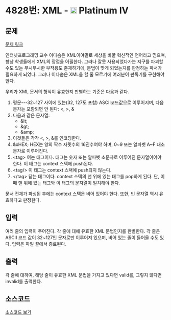 # 4828번: XML - <img src="https://static.solved.ac/tier_small/17.svg" style="height:20px" /> Platinum IV

<!-- performance -->

<!-- 문제 제출 후 깃허브에 푸시를 했을 때 제출한 코드의 성능이 입력될 공간입니다.-->

<!-- end -->

## 문제

[문제 링크](https://boj.kr/4828)


<p>인터넷프로그래밍 교수 이다솜은 XML이야말로 세상을 바꿀 혁신적인 언어라고 믿으며, 항상 학생들에게 XML의 장점을 어필한다. 그러나 잘못 사용되었다가는 지구를 파괴할 수도 있는 무시무시한 부작용도 존재하기에, 문법이 맞게 되었는지를 판정하는 파서가 필요하게 되었다. 그러나 이다솜은 XML을 할 줄 모르기에 여러분이 판독기를 구현해야 한다.</p>

<p>우리가 XML 문서의 형식이 유효한지 판별하는 기준은 다음과 같다.</p>

<ol>
<li>평문---32~127 사이에 있는(32, 127도 포함) ASCII코드값으로 이루어지며, 다음 문자는 포함되면 안 된다: &lt;, &gt;, &amp;</li>
<li>다음과 같은 문자열:
<ul>
<li>&amp;lt;</li>
<li>&amp;gt;</li>
<li>&amp;amp;</li>
</ul>
</li>
<li>이것들은 각각 &lt;, &gt;, &amp;를 인코딩한다.</li>
<li>&amp;xHEX; HEX는 양의 짝수 자릿수의 16진수여야 하며, 0~9 또는 알파벳 A~F 대소문자로 이루어진다.</li>
<li>&lt;tag&gt; 여는 태그이다. 태그는 숫자 또는 알파벳 소문자로 이루어진 문자열이어야 한다. 이 태그는 context 스택에 push된다.</li>
<li>&lt;tag/&gt; 이 태그는 context 스택에 push되지 않는다.</li>
<li>&lt;/tag&gt; 닫는 태그이다. context 스택의 맨 위에 있는 태그를 pop하게 된다. 단, 이때 맨 위에 있는 태그와 이 태그의 문자열이 일치해야 한다.</li>
</ol>

<p>문서 전체가 파싱된 후에는 context 스택은 비어 있어야 한다. 또한, 빈 문자열 역시 유효하다고 판정한다.</p>



## 입력


<p>여러 줄의 입력이 주어진다. 각 줄에 대해 유효한 XML 문법인지를 판별한다. 각 줄은 ASCII 코드 값이 32~127인 문자로만 이루어져 있으며, 비어 있는 줄이 들어올 수도 있다. 입력은 파일 끝에서 종료된다.</p>



## 출력


<p>각 줄에 대하여, 해당 줄이 유효한 XML 문법을 가지고 있다면 valid를, 그렇지 않다면 invalid를 출력한다.</p>



## 소스코드

[소스코드 보기](XML.cpp)